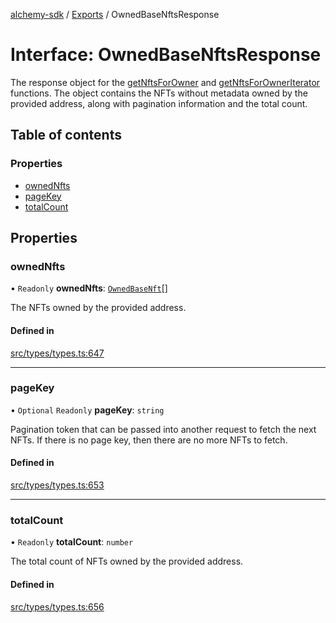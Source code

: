 [alchemy-sdk](../README.md) / [Exports](../modules.md) / OwnedBaseNftsResponse

# Interface: OwnedBaseNftsResponse

The response object for the [getNftsForOwner](../classes/NftNamespace.md#getnftsforowner) and
[getNftsForOwnerIterator](../classes/NftNamespace.md#getnftsforowneriterator) functions. The object contains the NFTs
without metadata owned by the provided address, along with pagination
information and the total count.

## Table of contents

### Properties

- [ownedNfts](OwnedBaseNftsResponse.md#ownednfts)
- [pageKey](OwnedBaseNftsResponse.md#pagekey)
- [totalCount](OwnedBaseNftsResponse.md#totalcount)

## Properties

### ownedNfts

• `Readonly` **ownedNfts**: [`OwnedBaseNft`](OwnedBaseNft.md)[]

The NFTs owned by the provided address.

#### Defined in

[src/types/types.ts:647](https://github.com/alchemyplatform/alchemy-sdk-js/blob/30d9ef5/src/types/types.ts#L647)

___

### pageKey

• `Optional` `Readonly` **pageKey**: `string`

Pagination token that can be passed into another request to fetch the next
NFTs. If there is no page key, then there are no more NFTs to fetch.

#### Defined in

[src/types/types.ts:653](https://github.com/alchemyplatform/alchemy-sdk-js/blob/30d9ef5/src/types/types.ts#L653)

___

### totalCount

• `Readonly` **totalCount**: `number`

The total count of NFTs owned by the provided address.

#### Defined in

[src/types/types.ts:656](https://github.com/alchemyplatform/alchemy-sdk-js/blob/30d9ef5/src/types/types.ts#L656)
